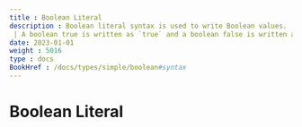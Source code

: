 ```yaml
---
title : Boolean Literal
description : Boolean literal syntax is used to write Boolean values.
 | A boolean true is written as `true` and a boolean false is written as `false`.
date: 2023-01-01
weight : 5016
type : docs
BookHref : /docs/types/simple/boolean#syntax
---
```


# Boolean Literal
